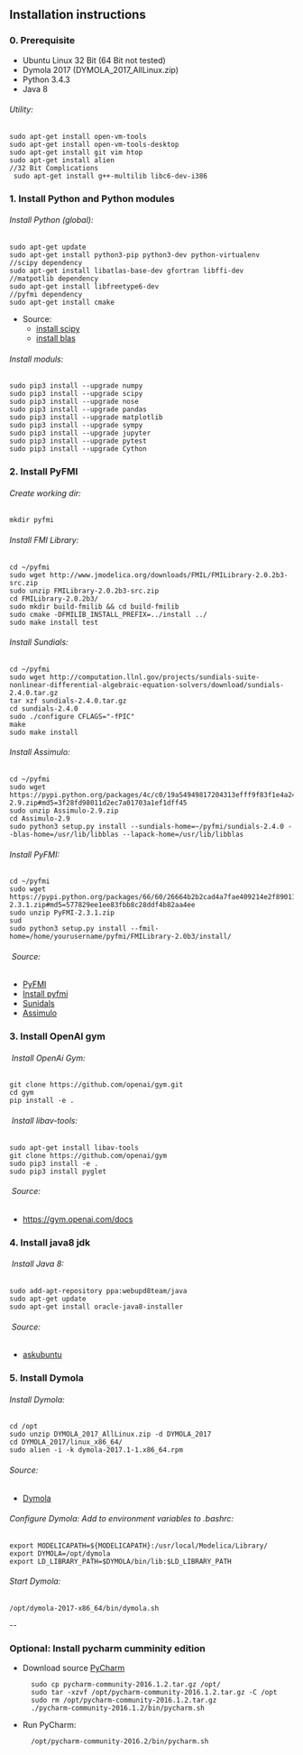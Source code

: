 ## Installation instructions
### 0. Prerequisite
* Ubuntu Linux 32 Bit (64 Bit not tested)
* Dymola 2017 (DYMOLA_2017_AllLinux.zip)
* Python 3.4.3
* Java 8

###### Utility:
	sudo apt-get install open-vm-tools 
	sudo apt-get install open-vm-tools-desktop 
	sudo apt-get install git vim htop
	sudo apt-get install alien
	//32 Bit Complications 
	 sudo apt-get install g++-multilib libc6-dev-i386


### 1. Install Python and Python modules
###### Install Python (global):
	sudo apt-get update	
	sudo apt-get install python3-pip python3-dev python-virtualenv
	//scipy dependency 
	sudo apt-get install libatlas-base-dev gfortran libffi-dev
	//matpotlib dependency
	sudo apt-get install libfreetype6-dev
	//pyfmi dependency
	sudo apt-get install cmake
	
* Source: 
	* [install scipy](https://www.scipy.org/install.html)
	* [install blas](http://stackoverflow.com/questions/26575587/cant-install-scipy-through-pip)

###### Install moduls:
	sudo pip3 install --upgrade numpy
	sudo pip3 install --upgrade scipy
	sudo pip3 install --upgrade nose
	sudo pip3 install --upgrade pandas
	sudo pip3 install --upgrade matplotlib
	sudo pip3 install --upgrade sympy	
	sudo pip3 install --upgrade jupyter
	sudo pip3 install --upgrade pytest
	sudo pip3 install --upgrade Cython

### 2. Install PyFMI
######  Create working dir:
	mkdir pyfmi

###### Install FMI Library:
	cd ~/pyfmi
	sudo wget http://www.jmodelica.org/downloads/FMIL/FMILibrary-2.0.2b3-src.zip
	sudo unzip FMILibrary-2.0.2b3-src.zip
	cd FMILibrary-2.0.2b3/
	sudo mkdir build-fmilib && cd build-fmilib
	sudo cmake -DFMILIB_INSTALL_PREFIX=../install ../
	sudo make install test
###### Install Sundials:
	cd ~/pyfmi
	sudo wget http://computation.llnl.gov/projects/sundials-suite-nonlinear-differential-algebraic-equation-solvers/download/sundials-2.4.0.tar.gz
	tar xzf sundials-2.4.0.tar.gz
	cd sundials-2.4.0
	sudo ./configure CFLAGS="-fPIC"
	make
	sudo make install
###### Install Assimulo:
	cd ~/pyfmi	
	sudo wget https://pypi.python.org/packages/4c/c0/19a54949817204313efff9f83f1e4a247edebed0a1cc5a317a95d3f374ae/Assimulo-2.9.zip#md5=3f28fd98011d2ec7a01703a1ef1dff45
 	sudo unzip Assimulo-2.9.zip
	cd Assimulo-2.9
	sudo python3 setup.py install --sundials-home=~/pyfmi/sundials-2.4.0 --blas-home=/usr/lib/libblas --lapack-home=/usr/lib/libblas

###### Install PyFMI:
	cd ~/pyfmi
	sudo wget https://pypi.python.org/packages/66/60/26664b2b2cad4a7fae409214e2f8901177322d78bfb11ef61e580115c9b8/PyFMI-2.3.1.zip#md5=577829ee1ee83fbb8c28ddf4b82aa4ee
	sudo unzip PyFMI-2.3.1.zip
	sud	
	sudo python3 setup.py install --fmil-home=/home/yourusername/pyfmi/FMILibrary-2.0b3/install/
	


######  Source: 
* [PyFMI](http://www.jmodelica.org/page/4924)
* [Install pyfmi](http://laht.info/installing-pyfmi-1-5-on-ubuntu-14-04/)
* [Sunidals](http://computation.llnl.gov/projects/sundials-suite-nonlinear-differential-algebraic-equation-solvers/sundials-software)
* [Assimulo](https://pypi.python.org/packages/4c/c0/19a54949817204313efff9f83f1e4a247edebed0a1cc5a317a95d3f374ae/Assimulo-2.9.zip#md5=3f28fd98011d2ec7a01703a1ef1dff45)

### 3. Install OpenAI gym

######  Install OpenAi Gym:

	git clone https://github.com/openai/gym.git
	cd gym
	pip install -e .

######  Install libav-tools:
	sudo apt-get install libav-tools
	git clone https://github.com/openai/gym
	sudo pip3 install -e .
	sudo pip3 install pyglet

######  Source: 
*  <https://gym.openai.com/docs>

### 4. Install java8 jdk
######  Install Java 8: 
	sudo add-apt-repository ppa:webupd8team/java
	sudo apt-get update
	sudo apt-get install oracle-java8-installer
######  Source: 
* [askubuntu](http://askubuntu.com/questions/521145/how-to-install-oracle-java-on-ubuntu-14-04)

### 5. Install Dymola
###### Install Dymola: 
	cd /opt
	sudo unzip DYMOLA_2017_AllLinux.zip -d DYMOLA_2017
	cd DYMOLA_2017/linux_x86_64/
	sudo alien -i -k dymola-2017.1-1.x86_64.rpm

###### Source: 
* [Dymola](http://www.3ds.com/products-services/catia/products/dymola/linux/)

###### Configure Dymola: Add to environment variables to .bashrc:

	export MODELICAPATH=${MODELICAPATH}:/usr/local/Modelica/Library/
	export DYMOLA=/opt/dymola  	
	export LD_LIBRARY_PATH=$DYMOLA/bin/lib:$LD_LIBRARY_PATH

###### Start Dymola:
	/opt/dymola-2017-x86_64/bin/dymola.sh 

--

### Optional: Install pycharm cumminity edition
* Download source [PyCharm](https://www.jetbrains.com/pycharm/download/#section=linux)

		sudo cp pycharm-community-2016.1.2.tar.gz /opt/
		sudo tar -xzvf /opt/pycharm-community-2016.1.2.tar.gz -C /opt
		sudo rm /opt/pycharm-community-2016.1.2.tar.gz 
		./pycharm-community-2016.1.2/bin/pycharm.sh
		
* Run PyCharm:
	
		/opt/pycharm-community-2016.2/bin/pycharm.sh

